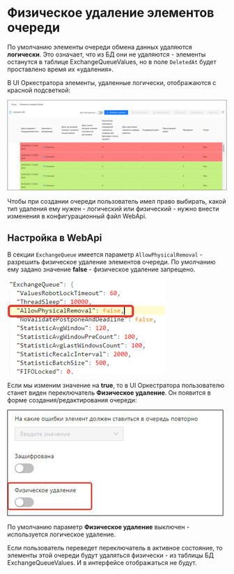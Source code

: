 # Физическое удаление элементов очереди

По умолчанию элементы очереди обмена данных удаляются **логически**. Это означает, что из БД они не удаляются - элементы останутся в таблице ExchangeQueueValues, но в поле `DeletedAt` будет проставлено время их «удаления».

В UI Оркестратора элементы, удаленные логически, отображаются с красной подсветкой:

![](<../../.gitbook/assets/deleted-elements.png>)

Чтобы при создании очереди пользователь имел право выбирать, какой тип удаления ему нужен - логический или физический - нужно внести изменения в конфигурационный файл WebApi.

## Настройка в WebApi

В секции `ExchangeQueue` имеется параметр `AllowPhysicalRemoval` - разрешить физическое удаление элементов очереди. По умолчанию ему задано значение **false** - физическое удаление запрещено.

![](<../../.gitbook/assets/AllowPhysicalRemoval.png>)

Если мы изменим значение на **true**, то в UI Оркестратора пользователю станет виден переключатель **Физическое удаление**. Он появится в форме создания/редактирования очереди:

![](<../../.gitbook/assets/physical-deleted-1.png>)

По умолчанию параметр **Физическое удаление** выключен - используется логическое удаление. 

Если пользователь переведет переключатель в активное состояние, то элементы этой очереди будут удаляться физически - из таблицы БД ExchangeQueueValues. И в интерфейсе отображаться не будут. 
